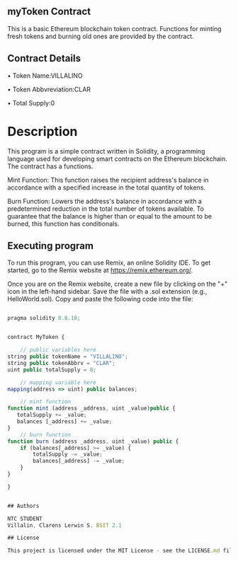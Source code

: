 ## myToken Contract

This is a basic Ethereum blockchain token contract. Functions for minting fresh tokens and burning old ones are provided by the contract.

## Contract Details

• Token Name:VILLALINO

• Token Abbvreviation:CLAR

• Total Supply:0

# Description
This program is a simple contract written in Solidity, a programming language used for developing smart contracts on the Ethereum blockchain. The contract has a functions.

Mint Function: This function raises the recipient address's balance in accordance with a specified increase in the total quantity of tokens.

Burn Function: Lowers the address's balance in accordance with a predetermined reduction in the total number of tokens available. To guarantee that the balance is higher than or equal to the amount to be burned, this function has conditionals.

## Executing program
To run this program, you can use Remix, an online Solidity IDE. To get started, go to the Remix website at 
https://remix.ethereum.org/.

Once you are on the Remix website, create a new file by clicking on the "+" icon in the left-hand sidebar. Save the file with a .sol extension (e.g., HelloWorld.sol). Copy and paste the following code into the file:


```javascript

pragma solidity 0.8.18;


contract MyToken {

    // public variables here
string public tokenName = "VILLALINO";
string public tokenAbbrv = "CLAR";
uint public totalSupply = 0;

    // mapping variable here
mapping(address => uint) public balances;

    // mint function
function mint (address _address, uint _value)public {
   totalSupply += _value;
   balances [_address] += _value;    
}
    // burn function
function burn (address _address, uint _value) public {
    if (balances[_address] >= _value) {
        totalSupply -= _value;
        balances[_address] -= _value;
    }
}

}


## Authors

NTC STUDENT   
Villalin, Clarens Lerwin S. BSIT 2.1

## License

This project is licensed under the MIT License - see the LICENSE.md file for details
